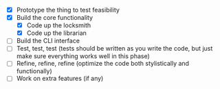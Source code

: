 - [x] Prototype the thing to test feasibility
- [x] Build the core functionality
    - [x] Code up the locksmith
    - [x] Code up the librarian
- [ ] Build the CLI interface
- [ ] Test, test, test (tests should be written as you write the code, but just make sure everything works well in this phase)
- [ ] Refine, refine, refine (optimize the code both stylistically and functionally)
- [ ] Work on extra features (if any)

